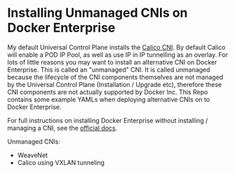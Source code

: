 # Installing Unmanaged CNIs on Docker Enterprise

My default Universal Control Plane installs the [Calico
CNI](https://www.projectcalico.org/). By default Calico will enable a POD IP
Pool, as well as use IP in IP tunnelling as an overlay. For lots of little
reasons you may want to install an alternative CNI on Docker Enterprise. This
is called an "unmanaged" CNI. It is called unmanaged because the lifecycle of
the CNI components themselves are not managed by the Universal Control Plane
(Installation / Upgrade etc), therefore these CNI components are not actually
supported by Docker Inc. This Repo contains some example YAMLs when deploying
alternative CNIs on to Docker Enterprise.

For full instructions on installing Docker Enterprise without installing /
managing a CNI, see the [official
docs](https://docs.docker.com/ee/ucp/kubernetes/install-cni-plugin/).

Unmanaged CNIs:

- WeaveNet
- Calico using VXLAN tunneling
